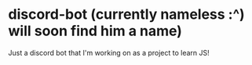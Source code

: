 # discord-bot (currently nameless :^) will soon find him a name)
Just a discord bot that I'm working on as a project to learn JS!
